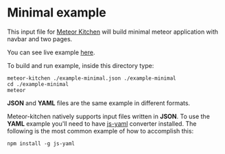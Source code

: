 Minimal example
===============

This input file for <a href="http://www.meteorkitchen.com" target="_blank">Meteor Kitchen</a> will build minimal meteor application with navbar and two pages.

You can see live example <a href="http://example-minimal.meteorfarm.com" target="_blank">here</a>.

To build and run example, inside this directory type:

```
meteor-kitchen ./example-minimal.json ./example-minimal
cd ./example-minimal
meteor
```

**JSON** and **YAML** files are the same example in different formats.

Meteor-kitchen natively supports input files written in **JSON**. To use the **YAML** example you'll need to have <a href="https://www.npmjs.com/package/yaml-js" target="_blank">js-yaml</a> converter installed. The following is the most common example of how to accomplish this:

```
npm install -g js-yaml
```
